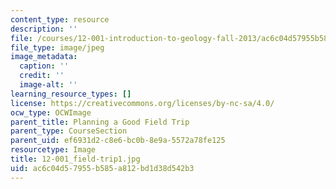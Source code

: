 ```yaml
---
content_type: resource
description: ''
file: /courses/12-001-introduction-to-geology-fall-2013/ac6c04d57955b585a812bd1d38d542b3_12-001_field-trip1.jpg
file_type: image/jpeg
image_metadata:
  caption: ''
  credit: ''
  image-alt: ''
learning_resource_types: []
license: https://creativecommons.org/licenses/by-nc-sa/4.0/
ocw_type: OCWImage
parent_title: Planning a Good Field Trip
parent_type: CourseSection
parent_uid: ef6931d2-c8e6-bc0b-8e9a-5572a78fe125
resourcetype: Image
title: 12-001_field-trip1.jpg
uid: ac6c04d5-7955-b585-a812-bd1d38d542b3
---
```

